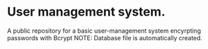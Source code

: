 # User management system.
A public repository for a basic user-management system encyrpting passwords with Bcrypt
NOTE:
Database file is automatically created.